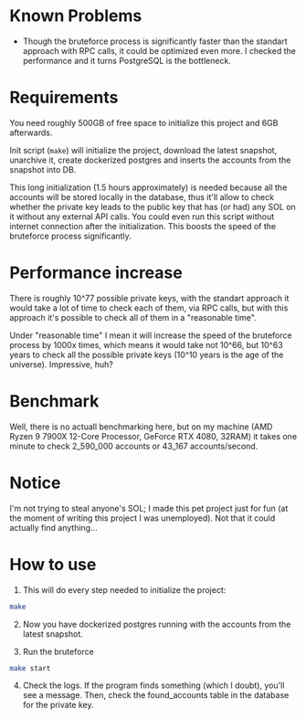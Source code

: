 # Known Problems

* Though the bruteforce process is significantly faster than the standart approach with RPC calls, it could be optimized even more.
I checked the performance and it turns PostgreSQL is the bottleneck. 


# Requirements

You need roughly 500GB of free space to initialize this project and 6GB afterwards.

Init script (`make`) will initialize the project, download the latest snapshot, unarchive it, create dockerized postgres
and inserts the accounts from the snapshot into DB.

This long initialization (1.5 hours approximately) is needed because all the accounts will be stored locally in the database,
thus it'll allow to check whether the private key leads to the public key that has (or had) any SOL on it without
any external API calls. You could even run this script without internet connection after the initialization.
This boosts the speed of the bruteforce process significantly.

# Performance increase

There is roughly 10^77 possible private keys, with the standart approach it would take a lot of time to check
each of them, via RPC calls, but with this approach it's possible to check all of them in a "reasonable time".

Under "reasonable time" I mean it will increase the speed of the bruteforce process by 1000x times, which means it would 
take not 10^66, but 10^63 years to check all the possible private keys (10^10 years is the age of the universe). Impressive, huh?

# Benchmark

Well, there is no actuall benchmarking here, but on my machine (AMD Ryzen 9 7900X 12-Core Processor, GeForce RTX 4080, 32RAM) it takes 
one minute to check 2_590_000 accounts or 43_167 accounts/second.

# Notice 
I'm not trying to steal anyone's SOL; I made this pet project just for fun (at the moment of writing this project I was unemployed). 
Not that it could actually find anything...


# How to use

1. This will do every step needed to initialize the project:
```bash
make
```

2. Now you have dockerized postgres running with the accounts from the latest snapshot.

3. Run the bruteforce
```bash
make start
```

4. Check the logs. If the program finds something (which I doubt), you'll see a message. Then, check the found_accounts table in the database for the private key.
